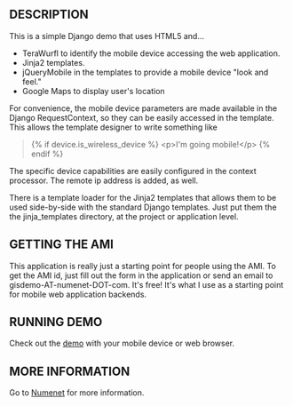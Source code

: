 DESCRIPTION
-----------
This is a simple Django demo that uses HTML5 and...
* TeraWurfl to identify the mobile device accessing the web application.
* Jinja2 templates.
* jQueryMobile in the templates to provide a mobile device "look and feel."
* Google Maps to display user's location

For convenience, the mobile device parameters are made available in the
Django RequestContext, so they can be easily accessed in the template.
This allows the template designer to write something like

> {% if device.is_wireless_device %}
>   &lt;p&gt;I'm going mobile!&lt;/p&gt;
> {% endif %} 

The specific device capabilities are easily configured in the context
processor.  The remote ip address is added, as well.

There is a template loader for the Jinja2 templates that allows them to be used side-by-side with the standard Django templates.  Just put them the the jinja_templates directory, at the project or application level.

GETTING THE AMI
---------------
This application is really just a starting point for people using the AMI.
To get the AMI id, just fill out the form in the application or send an
email to gisdemo-AT-numenet-DOT-com.  It's free!  It's what I use
as a starting point for mobile web application backends.

RUNNING DEMO
------------
Check out the [demo][1] with your mobile device or web browser.

MORE INFORMATION
----------------
Go to [Numenet][2] for more information.

[1]: http://demo.numenet.com/
[2]: http://www.numenet.com/
